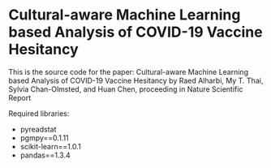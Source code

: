 # Cultural-aware Machine Learning based Analysis of COVID-19 Vaccine Hesitancy
This is the source code for the paper: Cultural-aware Machine Learning based Analysis of COVID-19 Vaccine Hesitancy by Raed Alharbi, My T. Thai, Sylvia Chan-Olmsted, and Huan Chen, proceeding in Nature Scientific Report 


Required libraries: 
- pyreadstat
- pgmpy==0.1.11
- scikit-learn==1.0.1
- pandas==1.3.4
